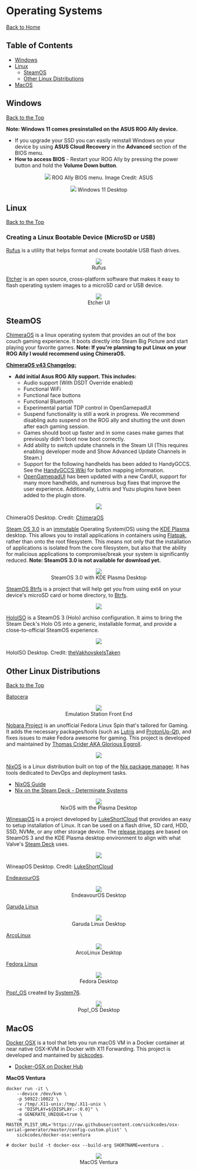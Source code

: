 # Operating Systems

[Back to Home](/README.md#table-of-contents)

## Table of Contents

- [Windows](#windows)
- [Linux](#linux)
  - [SteamOS](#steamos)
  - [Other Linux Distributions](#other-linux-distributions)
- [MacOS](#macos)

## Windows

[Back to the Top](#operating-systems)

**Note: Windows 11 comes presinstalled on the ASUS ROG Ally device.**
* If you upgrade your SSD you can easily reinstall Windows on your device by using **ASUS Cloud Recovery** in the **Advanced** section of the BIOS menu.
* **How to access BIOS** - Restart your ROG Ally by pressing the power button and hold the **Volume Down button**.

<p align="center">
 <img src="https://github.com/mikeroyal/Asus-ROG-Ally-Guide/assets/45159366/bab54540-9472-43bd-8e5d-7f5a543e7ed6">
  ROG Ally BIOS menu. Image Credit: ASUS
</p>

<p align="center">
 <img src="https://user-images.githubusercontent.com/45159366/124997795-20cf2400-e000-11eb-8954-4944286b8ea8.png">
  Windows 11 Desktop
</p>

## Linux

[Back to the Top](#operating-systems)

### Creating a Linux Bootable Device (MicroSD or USB)

[Rufus](https://rufus.ie/) is a utility that helps format and create bootable USB flash drives.

<p align="center">
 <img src="https://github.com/mikeroyal/Asus-ROG-Ally-Guide/assets/45159366/86c50e13-a851-42aa-b49c-2220894e5be8">
  <br />
  Rufus
</p>


[Etcher](https://www.balena.io/etcher/) is an open source, cross-platform software that makes it easy to flash operating system images to a microSD card or USB device.

<p align="center">
 <img src="https://user-images.githubusercontent.com/45159366/157350348-e43ea5a2-2346-4b0b-acc0-fc3352c3d820.png">
  <br />
  Etcher UI
</p>

 
## SteamOS

[ChimeraOS](https://chimeraos.org/) is a linux operating system that provides an out of the box couch gaming experience. It boots directly into Steam Big Picture and start playing your favorite games. **Note: If you're planning to put Linux on your ROG Ally I would recommend using ChimeraOS.**

 **[ChimeraOS v43 Changelog:](https://github.com/ChimeraOS/chimeraos/wiki/Release-Notes#chimeraos-43-2023-07-06)**

   * **Add initial Asus ROG Ally support. This includes:**
      * Audio support (With DSDT Override enabled)
      * Functional WiFi
      * Functional face buttons
      * Functional Bluetooth
      * Experimental partial TDP control in OpenGamepadUI
      * Suspend functionality is still a work in progress. We recommend disabling auto suspend on the ROG ally and shutting the unit down after each gaming session.
     * Games should boot up faster and in some cases make games that previously didn't boot now boot correctly.
     * Add ability to switch update channels in the Steam UI (This requires enabling developer mode and Show Advanced Update Channels in Steam.)
     * Support for the following handhelds has been added to HandyGCCS. See the [HandyGCCS Wiki](https://github.com/ShadowBlip/HandyGCCS/wiki/Supported-Devices) for button mapping information. 
     * [OpenGamepadUI](https://github.com/ShadowBlip/OpenGamepadUI) has been updated with a new CardUI, support for many more handhelds, and numerous bug fixes that improve the user experience. Additionally, Lutris and Yuzu plugins have been added to the plugin store.

<p align="center">
  <img src="https://github.com/mikeroyal/Steam-Deck-Guide/assets/45159366/b916cd2f-1b8e-43c7-8833-3c3b0d0715ef">
</p>

 ChimeraOS Desktop. Credit: [ChimeraOS](https://chimeraos.org/)

[Steam OS 3.0](https://store.steampowered.com/steamdeck) is an [immutable](https://en.wikipedia.org/wiki/Immutable_object) Operating System(OS) using the [KDE Plasma](https://kde.org/plasma-desktop) desktop. This allows you to install applications in containers using [Flatpak](https://flatpak.org/), rather than onto the root filesystem. This means not only that the installation of applications is isolated from the core filesystem, but also that the ability for malicious applications to compromise/break your system is significantly reduced. **Note: SteamOS 3.0 is not available for download yet.**

<p align="center">
  <img src="https://user-images.githubusercontent.com/45159366/157353163-6f5c4c1a-a89f-4ee5-9ffe-1d9f991c773c.png">
  <br />
    SteamOS 3.0 with KDE Plasma Desktop
</p>

[SteamOS Btrfs](https://gitlab.com/popsulfr/steamos-btrfs/) is a project that will help get you from using ext4 on your device's microSD card or home directory, to [Btrfs](https://btrfs.wiki.kernel.org/).

<p align="center">
  <img src="https://user-images.githubusercontent.com/45159366/172273657-f184233d-56d8-429b-9a63-d8a2b8e7412b.png">
</p>

[HoloISO](https://github.com/theVakhovskeIsTaken/holoiso) is a SteamOS 3 (Holo) archiso configuration. It aims to bring the Steam Deck's Holo OS into a generic, installable format, and provide a close-to-official SteamOS experience.

<p align="center">
  <img src="https://user-images.githubusercontent.com/45159366/167318762-c54fffa2-9ed4-4695-9d7d-4d03eb5ba49d.png">
    <br />
</p>

HoloISO Desktop. Credit: [theVakhovskeIsTaken](https://github.com/theVakhovskeIsTaken/)

## Other Linux Distributions

[Back to the Top](#operating-systems)

[Batocera](https://batocera.org/)

<p align="center">
  <img src="https://user-images.githubusercontent.com/4238928/163190916-d39124bb-c67e-42e4-a97c-dac78684c452.png">
    <br />
      Emulation Station Front End
</p>

[Nobara Project](https://gitlab.com/GloriousEggroll/nobara-images) is an unofficial Fedora Linux Spin that's tailored for Gaming. It adds the necessary packages/tools (such as [Lutris](https://lutris.net/) and [ProtonUp-Qt](https://davidotek.github.io/protonup-qt/)), and fixes issues to make Fedora awesome for gaming. This project is developed and maintained by [Thomas Crider AKA Glorious Eggroll](https://gitlab.com/GloriousEggroll).

<p align="center">
  <img src="https://user-images.githubusercontent.com/45159366/179671757-008ac6ef-ee95-43e9-b6eb-2f9bb928f91b.png">
    <br />
</p>

[NixOS](https://nixos.org/) is a Linux distribution built on top of the [Nix package manager](https://nixos.wiki/wiki/Nix). It has tools dedicated to DevOps and deployment tasks.

 * [NixOS Guide](https://github.com/mikeroyal/NixOS-Guide)
 * [Nix on the Steam Deck - Determinate Systems](https://determinate.systems/posts/nix-on-the-steam-deck)
 
<p align="center">
 <img src="https://user-images.githubusercontent.com/45159366/128645111-b2a92dd2-f246-4df0-b05c-5b0ffce05448.png">
  <br />
  NixOS with the Plasma Desktop
</p>

[WinesapOS](https://github.com/LukeShortCloud/winesapOS) is a project developed by [LukeShortCloud](https://github.com/LukeShortCloud) that provides an easy to setup installation of Linux. It can be used on a flash drive, SD card, HDD, SSD, NVMe, or any other storage device. The [release images](https://github.com/LukeShortCloud/winesapOS/releases) are based on SteamOS 3 and the KDE Plasma desktop environment to align with what Valve's [Steam Deck](https://store.steampowered.com/steamdeck/) uses.

<p align="center">
  <img src="https://user-images.githubusercontent.com/45159366/163284898-ca65b1ac-8ebc-4adc-b5aa-bd6b5195295e.jpg">
    <br />
</p>

WineapOS Desktop. Credit: [LukeShortCloud](https://github.com/LukeShortCloud)

[EndeavourOS](https://endeavouros.com/)

<p align="center">
  <img src="https://user-images.githubusercontent.com/45159366/107439882-9e414780-6ae7-11eb-819e-e87e7bcc7a97.png">
    <br />
      EndeavourOS Desktop
</p>

[Garuda Linux](https://garudalinux.org/)

<p align="center">
  <img src="https://user-images.githubusercontent.com/45159366/127042105-f6a6d97e-77bd-402e-af4f-df7af588eb08.png">
    <br />
      Garuda Linux Desktop
</p>

[ArcoLinux](https://arcolinux.com/)

<p align="center">
  <img src="https://user-images.githubusercontent.com/45159366/128940632-9e2a198f-f84d-490b-b4a2-22f6217ee574.png">
    <br />
      ArcoLinux Desktop
</p>

[Fedora Linux](https://getfedora.org/)

<p align="center">
  <img src="https://user-images.githubusercontent.com/45159366/205604774-0a91b502-0381-431a-acc4-823c1b477615.png">
    <br />
      Fedora Desktop
</p>

[Pop!_OS](https://pop.system76.com) created by [System76](https://system76.com).

<p align="center">
  <img src="https://user-images.githubusercontent.com/45159366/142779593-390dfd58-a246-4299-baf2-adf0207da696.png">
    <br />
      Pop!_OS Desktop
</p>


## MacOS

[Docker OSX](https://github.com/sickcodes/Docker-OSX) is a tool that lets you run macOS VM in a Docker container at near native OSX-KVM in Docker with X11 Forwarding. This project is developed and mantained by [sickcodes](https://github.com/sickcodes).

 * [Docker-OSX on Docker Hub](https://hub.docker.com/r/sickcodes/docker-osx)

**MacOS Ventura**

```
docker run -it \
    --device /dev/kvm \
    -p 50922:10022 \
    -v /tmp/.X11-unix:/tmp/.X11-unix \
    -e "DISPLAY=${DISPLAY:-:0.0}" \
    -e GENERATE_UNIQUE=true \
    -e MASTER_PLIST_URL='https://raw.githubusercontent.com/sickcodes/osx-serial-generator/master/config-custom.plist' \
    sickcodes/docker-osx:ventura

# docker build -t docker-osx --build-arg SHORTNAME=ventura .
```

<p align="center">
 <img src="https://user-images.githubusercontent.com/45159366/205603964-f8c6c954-6215-4573-a028-bd8f1d1e5c8d.png">
  </br>
  MacOS Ventura
</p>

